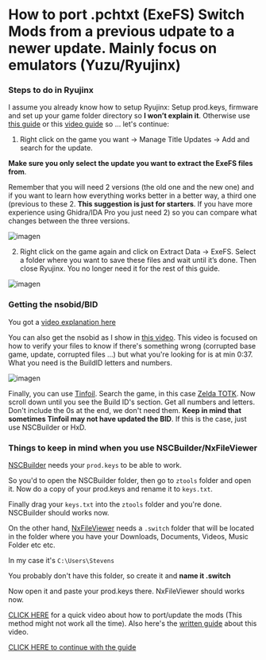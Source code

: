 # How to port .pchtxt (ExeFS) Switch Mods from a previous udpate to a newer update. Mainly focus on emulators (Yuzu/Ryujinx)

### Steps to do in Ryujinx

I assume you already know how to setup Ryujinx: Setup prod.keys, firmware and set up your game folder directory so **I won’t explain it**. Otherwise use [this guide](https://github.com/Abd-007/Switch-Emulators-Guide/blob/main/Ryujinx.md) or this [video guide](https://youtu.be/a3lqX176K0w?t=110) so ... let's continue:

1. Right click on the game you want -> Manage Title Updates -> Add and search for the update. 

**Make sure you only select the update you want to extract the ExeFS files from**.

Remember that you will need 2 versions (the old one and the new one) and if you want to learn how everything works better in a better way, a third one (previous to these 2. **This suggestion is just for starters**. If you have more experience using Ghidra/IDA Pro you just need 2) so you can compare what changes between the three versions.

![imagen](https://i.imgur.com/3mKaS0Q.png)

2. Right click on the game again and click on Extract Data ->  ExeFS. Select a folder where you want to save these files and wait until it’s done. Then close Ryujinx. You no longer need it for the rest of this guide.

![imagen](https://i.imgur.com/0yVpaDj.png)

### Getting the nsobid/BID

You got a [video explanation here](https://youtu.be/d1XWoEgAgrU)

You can also get the nsobid as I show in [this video](https://youtu.be/i3l_xezcaKw?si=QCgBn4ek9eWpDZ0S&t=37). This video is focused on how to verify your files to know if there's something wrong (corrupted base game, update, corrupted files ...) but what you're looking for is at min 0:37. What you need is the BuildID letters and numbers.

![imagen](https://i.imgur.com/qHoL0Cp.png)

Finally, you can use [Tinfoil](http://tinfoil.io/Title/). Search the game, in this case [Zelda TOTK](http://tinfoil.io/Title/0100F2C0115B6000). Now scroll down until you see the Build ID's section. Get all numbers and letters. Don't include the 0s at the end, we don't need them. **Keep in mind that sometimes Tinfoil may not have updated the BID**. If this is the case, just use NSCBuilder or HxD. 

### Things to keep in mind when you use NSCBuilder/NxFileViewer

[NSCBuilder](https://github.com/julesontheroad/NSC_BUILDER/releases) needs your `prod.keys` to be able to work. 

So you'd to open the NSCBuilder folder, then go to `ztools` folder and open it. Now do a copy of your prod.keys and rename it to `keys.txt`. 

Finally drag your `keys.txt` into the `ztools` folder and you're done. NSCBuilder should works now.

On the other hand, [NxFileViewer](https://github.com/Myster-Tee/NxFileViewer/releases) needs a `.switch` folder that will be located in the folder  where you have your Downloads, Documents, Videos, Music Folder etc etc.

In my case it's `C:\Users\Stevens`

You probably don't have this folder, so create it and **name it .switch**

Now open it and paste your prod.keys there. NxFileViewer should works now.

[CLICK HERE](https://youtu.be/jTJYpuG-9Ek?si=ZlOh9_rA2muqoj4C) for a quick video about how to port/update the mods (This method might not work all the time). Also here's the [written guide](https://github.com/StevensND/ghidra-port-mods-guide/tree/main/Code%20Updater%20for%20Nintendo%20Switch/Updating%20.pchtxt%20mods%20or%20cheats%20using%20this%20tool) about this video. 

[CLICK HERE to continue with the guide](https://github.com/StevensND/ghidra-port-mods-guide/blob/main/Ghidra/SetupGhidra.md)
